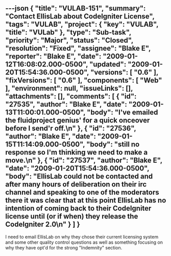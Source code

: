 ---json
{
  "title": "VULAB-151",
  "summary": "Contact EllisLab about CodeIgniter License",
  "tags": "VULAB",
  "project": {
    "key": "VULAB",
    "title": "VULab"
  },
  "type": "Sub-task",
  "priority": "Major",
  "status": "Closed",
  "resolution": "Fixed",
  "assignee": "Blake E",
  "reporter": "Blake E",
  "date": "2009-01-12T16:08:02.000-0500",
  "updated": "2009-01-20T15:54:36.000-0500",
  "versions": [
    "0.6"
  ],
  "fixVersions": [
    "0.6"
  ],
  "components": [
    "Web"
  ],
  "environment": null,
  "issueLinks": [],
  "attachments": [],
  "comments": [
    {
      "id": "27535",
      "author": "Blake E",
      "date": "2009-01-13T11:00:01.000-0500",
      "body": "I've emailed the fluidproject genius' for a quick onceover before I send'r off.\n"
    },
    {
      "id": "27536",
      "author": "Blake E",
      "date": "2009-01-15T11:14:09.000-0500",
      "body": "still no response so I'm thinking we need to make a move.\n"
    },
    {
      "id": "27537",
      "author": "Blake E",
      "date": "2009-01-20T15:54:36.000-0500",
      "body": "EllisLab could not be contacted and after many hours of deliberation on their irc channel and speaking to one of the moderators there it was clear that at this point EllisLab has no intention of coming back to their CodeIgniter license until (or if when) they release the CodeIgniter 2.0\n"
    }
  ]
}
---
I need to email EllisLab on why they chose their current licensing system and some other quality control questions as well as something focusing on why they have opt'd for the strong "Indemnity" section.

        